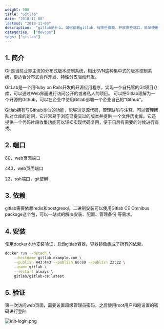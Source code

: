 ```yaml
---
weight: 900
title: "Gitlab"
date: "2018-11-08"
lastmod: "2018-11-08"
description:  "gitlab是什么，如何部署gitlab，有哪些依赖，开放哪些端口，简单使用gitlab"
categories:  ["devops"]
tags: ["gitlab"]
---
```


## 1. 简介
Git是当前业界主流的分布式版本控制系统，相比SVN这种集中式的版本控制系统，更适合分布式协作开发、特性分支驱动开发。

GitLab是一个用Ruby on Rails开发的开源应用程序，实现一个自托管的Git项目仓库，可以通过Web界面进行访问公开的或者私人的项目。
可以把Gitlab理解为一个开源的Github，可以在企业中使用Gitlab部署一个企业自己的“Github”。

Gitlab拥有与Github类似的功能，能够浏览源代码，管理缺陷与注释。可以管理团队对仓库的访问，它非常易于浏览已提交过的版本并提供
一个文件历史库。它还提供一个代码片段收集功能可以轻松实现代码复用，便于日后有需要的时候进行查找。

## 2. 端口
80，web页面端口

443，web页面端口

22，ssh端口，git使用

## 3. 依赖
gitlab需要依赖redis和postgresql。二进制安装可以使用Gitlab CE Omnibus package这个包，可以一站式的解决安装、配置、管理备份
等需求。

## 4. 安装
使用docker本地安装验证，启动gitlab容器，容器镜像集成了所有的依赖。
```bash
docker run --detach \
	--hostname gitlab.example.com \
	--publish 443:443 --publish 80:80 --publish 22:22 \
	--name gitlab \
	--restart always \
	gitlab/gitlab-ce:latest
```

## 5. 验证
第一次访问web页面，需要设置超级管理员密码，之后使用root用户和刚设置的密码进行登陆

![init-login.png](/gitlab/init-login.png)

